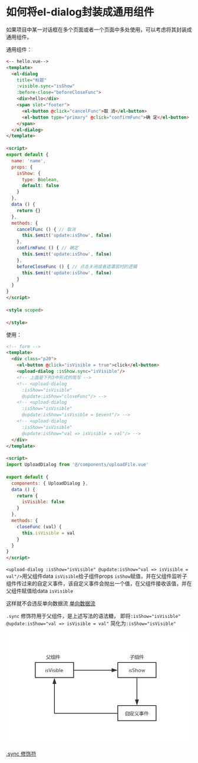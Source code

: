# 如何将el-dialog封装成通用组件

如果项目中某一对话框在多个页面或者一个页面中多处使用，可以考虑将其封装成通用组件。

通用组件：
```html
<-- hello.vue-->
<template>
  <el-dialog
    title="标题"
    :visible.sync="isShow"
    :before-close="beforeCloseFunc">
    <div>hello</div>
    <span slot="footer">
      <el-button @click="cancelFunc">取 消</el-button>
      <el-button type="primary" @click="confirmFunc">确 定</el-button>
    </span>
  </el-dialog>
</template>

<script>
export default {
  name: 'name',
  props: {
    isShow: {
      type: Boolean,
      default: false
    }
  },
  data () {
    return {}
  },
  methods: {
    cancelFunc () { // 取消
      this.$emit('update:isShow', false)
    },
    confirmFunc () { // 确定
      this.$emit('update:isShow', false)
    },
    beforeCloseFunc () { // 点击关闭或者遮罩层时的逻辑
      this.$emit('update:isShow', false)
    }
  }
}
</script>

<style scoped>

</style>
```

使用：
```html
<!-- form -->
<template>
  <div class="p20">
    <el-button @click="isVisible = true">click</el-button>
    <upload-dialog :isShow.sync="isVisible"/>
    <!-- 上面是下列3中形式的简写 -->
    <!-- <upload-dialog
      :isShow="isVisible"
      @update:isShow="closeFunc"/> -->
    <!-- <upload-dialog
      :isShow="isVisible"
      @update:isShow="isVisible = $event"/> -->
    <!-- <upload-dialog
      :isShow="isVisible"
      @update:isShow="val => isVisible = val"/> -->
  </div>
</template>

<script>
import UploadDialog from '@/components/uploadFile.vue'

export default {
  components: { UploadDialog },
  data () {
    return {
      isVisible: false
    }
  },
  methods: {
    closeFunc (val) {
      this.isVisible = val
    }
  }
}
</script>
```

`<upload-dialog :isShow="isVisible" @update:isShow="val => isVisible = val"/>`用父组件data `isVisible`给子组件props `isShow`赋值，并在父组件监听子组件传过来的自定义事件，该自定义事件会抛出一个值，在父组件接收该值，并在父组件赋值给data `isVisible`

这样就不会违反单向数据流 [单向数据流](https://cn.vuejs.org/v2/guide/components-props.html#%E5%8D%95%E5%90%91%E6%95%B0%E6%8D%AE%E6%B5%81)

`.sync` 修饰符用于父组件，是上述写法的语法糖，
即将`:isShow="isVisible" @update:isShow="val => isVisible = val"`
简化为`:isShow="isVisible"`

![sync01](./image/sync01.png)

[.sync 修饰符](https://cn.vuejs.org/v2/guide/components-custom-events.html#sync-%E4%BF%AE%E9%A5%B0%E7%AC%A6)
